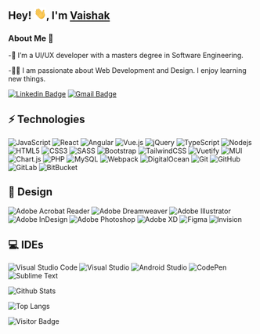 ## Hey! <img src="https://github.com/Vaishakbg/Vaishakbg/blob/main/wave.gif" width="25px">, I'm <a href="https://www.linkedin.com/in/vaishakbg/" rel="nofollow">Vaishak</a>

### About Me 🚀
-🌱 I’m a UI/UX developer with a masters degree in Software Engineering.

-👨‍💻 I am passionate about Web Development and Design. I enjoy learning new things.

[![Linkedin Badge](https://img.shields.io/badge/-vaishakbg-blue?style=flat-square&logo=Linkedin&logoColor=white&link=https://www.linkedin.com/in/vaishakbg/)](https://www.linkedin.com/in/vaishakbg/)
[![Gmail Badge](https://img.shields.io/badge/-vaishakbg@gmail.com-c14438?style=flat-square&logo=Gmail&logoColor=white&link=mailto:vaishakbg@gmail.com)](mailto:vaishakbg@gmail.com)

## ⚡ Technologies

![JavaScript](https://img.shields.io/badge/-JavaScript-black?style=flat-square&logo=javascript)
![React](https://img.shields.io/badge/-React-black?style=flat-square&logo=react)
![Angular](https://img.shields.io/badge/-Angular-A6120d?style=flat-square&logo=angular)
![Vue.js](https://img.shields.io/badge/vuejs-%2335495e.svg?style=flat-square&logo=vuedotjs&logoColor=%234FC08D)
![jQuery](https://img.shields.io/badge/jquery-%230769AD.svg?style=flat-square&logo=jquery&logoColor=white)
![TypeScript](https://img.shields.io/badge/-TypeScript-333333?style=flat-square&logo=typescript)
![Nodejs](https://img.shields.io/badge/-Nodejs-black?style=flat-square&logo=Node.js)
![HTML5](https://img.shields.io/badge/-HTML5-E34F26?style=flat-square&logo=html5&logoColor=white)
![CSS3](https://img.shields.io/badge/-CSS3-1572B6?style=flat-square&logo=css3)
![SASS](https://img.shields.io/badge/SASS-hotpink.svg?style=flat-square&logo=SASS&logoColor=white)
![Bootstrap](https://img.shields.io/badge/-Bootstrap-563D7C?style=flat-square&logo=bootstrap&logoColor=white)
![TailwindCSS](https://img.shields.io/badge/-tailwindcss-078BC0?style=flat-square&logo=tailwindcss&logoColor=white)
![Vuetify](https://img.shields.io/badge/Vuetify-1867C0?style=flat-square&logo=vuetify&logoColor=AEDDFF)
![MUI](https://img.shields.io/badge/MUI-%230081CB.svg?style=flat-square&logo=mui&logoColor=white)
![Chart.js](https://img.shields.io/badge/chart.js-F5788D.svg?style=flat-square&logo=chart.js&logoColor=white)
![PHP](https://img.shields.io/badge/-PHP-white?style=flat-square&logo=php&logoColor=4B568B)
![MySQL](https://img.shields.io/badge/-MySQL-black?style=flat-square&logo=mysql)
![Webpack](https://img.shields.io/badge/webpack-%238DD6F9.svg?style=flat-square&logo=webpack&logoColor=black)
![DigitalOcean](https://img.shields.io/badge/-Digital%20Ocean-darkblue?style=flat-square&logo=digitalocean)
![Git](https://img.shields.io/badge/-Git-black?style=flat-square&logo=git)
![GitHub](https://img.shields.io/badge/-GitHub-181717?style=flat-square&logo=github)
![GitLab](https://img.shields.io/badge/-GitLab-FCA121?style=flat-square&logo=gitlab)
![BitBucket](https://img.shields.io/badge/-BitBucket-darkblue?style=flat-square&logo=bitbucket)

## 🎨 Design

![Adobe Acrobat Reader](https://img.shields.io/badge/Adobe%20Acrobat%20Reader-EC1C24.svg?style=flat-square&logo=Adobe%20Acrobat%20Reader&logoColor=white)
![Adobe Dreamweaver](https://img.shields.io/badge/Adobe%20Dreamweaver-000000.svg?style=flat-square&logo=Adobe%20Dreamweaver&logoColor=green)
![Adobe Illustrator](https://img.shields.io/badge/adobe%20illustrator-B99B0A.svg?style=flat-square&logo=adobe%20illustrator&logoColor=300000)
![Adobe InDesign](https://img.shields.io/badge/Adobe%20InDesign-49021F?style=flat-square&logo=adobeindesign&logoColor=white)
![Adobe Photoshop](https://img.shields.io/badge/adobe%20photoshop-%2331A8FF.svg?style=flat-square&logo=adobe%20photoshop&logoColor=white)
![Adobe XD](https://img.shields.io/badge/Adobe%20XD-470137?style=flat-square&logo=Adobe%20XD&logoColor=#FF61F6)
![Figma](https://img.shields.io/badge/figma-%23F24E1E.svg?style=flat-square&logo=figma&logoColor=white)
![Invision](https://img.shields.io/badge/invision-FF3366?style=flat-square&logo=invision&logoColor=white)

## 💻 IDEs

![Visual Studio Code](https://img.shields.io/badge/Visual%20Studio%20Code-0078d7.svg?style=flat-square&logo=visual-studio-code&logoColor=white)
![Visual Studio](https://img.shields.io/badge/Visual%20Studio-5C2D91.svg?style=flat-square&logo=visual-studio&logoColor=white)
![Android Studio](https://img.shields.io/badge/Android%20Studio-3DDC84.svg?style=flat-square&logo=android-studio&logoColor=white)
![CodePen](https://img.shields.io/badge/CodePen-white?style=flat-square&logo=codepen&logoColor=black)
![Sublime Text](https://img.shields.io/badge/sublime_text-%23575757.svg?style=flat-square&logo=sublime-text&logoColor=important)

![Github Stats](https://github-readme-stats.vercel.app/api?username=vaishakbg&count_private=true&show_icons=true&include_all_commits=true)

![Top Langs](https://github-readme-stats.vercel.app/api/top-langs/?username=vaishakbg&hide=TeX&layout=compact)

![Visitor Badge](https://visitor-badge.laobi.icu/badge?page_id=vaishakbg.vaishakbg)
